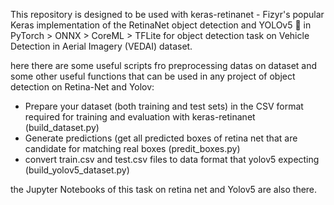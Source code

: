This repository is designed to be used with keras-retinanet - Fizyr's popular Keras implementation of the RetinaNet object detection and YOLOv5 🚀 in PyTorch > ONNX > CoreML > TFLite  for object detection task on Vehicle Detection in Aerial Imagery (VEDAI) dataset.

here there are some useful scripts fro preprocessing datas on dataset and some other useful functions that can be used in any project of object detection on Retina-Net and Yolov:
* Prepare your dataset (both training and test sets) in the CSV format required for training and evaluation with keras-retinanet (build_dataset.py)
* Generate predictions (get all predicted boxes of retina net that are candidate for matching real boxes (predit_boxes.py)
* convert train.csv and test.csv files to data format that yolov5 expecting  (build_yolov5_dataset.py)

the Jupyter Notebooks of this task on retina net and Yolov5 are also there.

